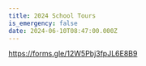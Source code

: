 ```yaml
---
title: 2024 School Tours
is_emergency: false
date: 2024-06-10T08:47:00.000Z
---
```

https://forms.gle/12W5Pbj3fpJL6E8B9
